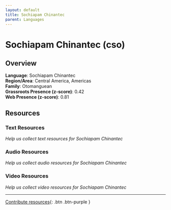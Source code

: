 ```yaml
---
layout: default
title: Sochiapam Chinantec
parent: Languages
---
```


# Sochiapam Chinantec (cso)

## Overview

**Language**: Sochiapam Chinantec  
**Region/Area**: Central America, Americas  
**Family**: Otomanguean  
**Grassroots Presence (z-score)**: 0.42  
**Web Presence (z-score)**: 0.81  

## Resources

### Text Resources
*Help us collect text resources for Sochiapam Chinantec*

### Audio Resources
*Help us collect audio resources for Sochiapam Chinantec*

### Video Resources
*Help us collect video resources for Sochiapam Chinantec*

---

[Contribute resources](https://forms.office.com/e/1SfLJx3u1r){: .btn .btn-purple }
